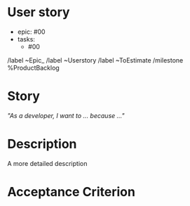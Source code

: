 # User story

- epic: #00
- tasks:
  - #00

/label ~Epic_
/label ~Userstory
/label ~ToEstimate
/milestone %ProductBacklog

# Story

*"As a developer, I want to ... because ..."*

# Description
A more detailed description


# Acceptance Criterion
